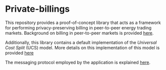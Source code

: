 # Private-billings

This repository provides a proof-of-concept library that acts as a framework for performing privacy-preserving billing in peer-to-peer energy trading markets.
Background on billing in peer-to-peer markets is provided [here](billing_model.md).

Additionally, this library contains a default implementation of the _Universal Cost Split_ (UCS) model.
More details on this implementation of this model is provided [here](docs/universal_cost_split.md)

The messaging protocol employed by the application is explained [here](protocol.md).
